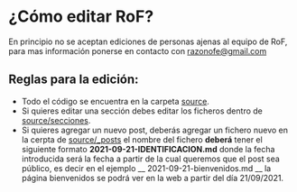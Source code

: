 # ¿Cómo editar RoF?

En principio no se aceptan ediciones de personas ajenas al equipo de RoF, para mas información ponerse en contacto con razonofe@gmail.com


## Reglas para la edición:

* Todo el código se encuentra en la carpeta [source](source/).
* Si quieres editar una sección debes editar los ficheros dentro de [source/secciones](source/secciones).
* Si quieres agregar un nuevo post, deberás agregar un fichero nuevo en la cerpta de [source/_posts](source/_posts) el nombre del fichero __deberá__ tener el siguiente formato  __2021-09-21-IDENTIFICACION.md__ donde la fecha introducida será la fecha a partir de la cual queremos que el post sea público, es decir en el ejemplo __ 2021-09-21-bienvenidos.md __ la página bienvenidos se podrá ver en la web a partir del día 21/09/2021.
